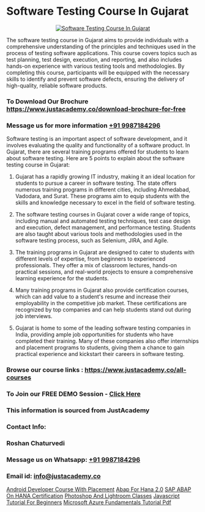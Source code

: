 # Software Testing Course In Gujarat

<p align="center">
  <a href="https://justacademy.co/program-detail/software-testing">
    <img src="https://justacademy.co/storage2/program_images/1704700438.webp" alt="Software Testing Course In Gujarat">
  </a>
</p>


The software testing course in Gujarat aims to provide individuals with a comprehensive understanding of the principles and techniques used in the process of testing software applications. This course covers topics such as test planning, test design, execution, and reporting, and also includes hands-on experience with various testing tools and methodologies. By completing this course, participants will be equipped with the necessary skills to identify and prevent software defects, ensuring the delivery of high-quality, reliable software products. 
### To Download Our Brochure https://www.justacademy.co/download-brochure-for-free
### Message us for more information [+91 9987184296](https://api.whatsapp.com/send?phone=919987184296)
Software testing is an important aspect of software development, and it involves evaluating the quality and functionality of a software product. In Gujarat, there are several training programs offered for students to learn about software testing. Here are 5 points to explain about the software testing course in Gujarat: 

1) Gujarat has a rapidly growing IT industry, making it an ideal location for students to pursue a career in software testing. The state offers numerous training programs in different cities, including Ahmedabad, Vadodara, and Surat. These programs aim to equip students with the skills and knowledge necessary to excel in the field of software testing.

2) The software testing courses in Gujarat cover a wide range of topics, including manual and automated testing techniques, test case design and execution, defect management, and performance testing. Students are also taught about various tools and methodologies used in the software testing process, such as Selenium, JIRA, and Agile.

3) The training programs in Gujarat are designed to cater to students with different levels of expertise, from beginners to experienced professionals. They offer a mix of classroom lectures, hands-on practical sessions, and real-world projects to ensure a comprehensive learning experience for the students.

4) Many training programs in Gujarat also provide certification courses, which can add value to a student's resume and increase their employability in the competitive job market. These certifications are recognized by top companies and can help students stand out during job interviews.

5) Gujarat is home to some of the leading software testing companies in India, providing ample job opportunities for students who have completed their training. Many of these companies also offer internships and placement programs to students, giving them a chance to gain practical experience and kickstart their careers in software testing.

### Browse our course links : https://www.justacademy.co/all-courses 
### To Join our FREE DEMO Session - [Click Here](https://www.justacademy.co/register-for-course-demo)


### This information is sourced from JustAcademy
### Contact Info:
### Roshan Chaturvedi
### Message us on Whatsapp: [+91 9987184296](https://api.whatsapp.com/send?phone=919987184296)
### Email id: [info@justacademy.co](mailto:info@justacademy.co)
                    
[Android Developer Course With Placement](https://www.linkedin.com/pulse/android-developer-course-placement-software-training-sunnyvale-2khdf/)
[Abap For Hana 2.0](https://www.linkedin.com/pulse/abap-hana-20-justacademy-mumbai-nehac/)
[SAP ABAP On HANA Certification](https://medium.com/@surajvaishnav5015/sap-abap-on-hana-certification-89f5d0a781bb)
[Photoshop And Lightroom Classes](https://medium.com/@ranepooja/photoshop-and-lightroom-classes-11a9aab098b1)
[Javascript Tutorial For Beginners](https://justacademyin.github.io/Articles/Javascript-Tutorial-For-Beginners)
[Microsoft Azure Fundamentals Tutorial Pdf](https://justacademyin.github.io/Articles/Microsoft-Azure-Fundamentals-Tutorial-Pdf)
